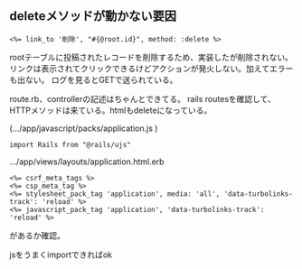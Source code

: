 ## deleteメソッドが動かない要因



```
<%= link_to '削除', "#{@root.id}", method: :delete %>
```

rootテーブルに投稿されたレコードを削除するため、実装したが削除されない。
リンクは表示されてクリックできるけどアクションが発火しない。加えてエラーも出ない。
ログを見るとGETで送られている。

route.rb、controllerの記述はちゃんとできてる。
rails routesを確認して、HTTPメソッドは来ている。htmlもdeleteになっている。


(.../app/javascript/packs/application.js )

```
import Rails from "@rails/ujs"
```

.../app/views/layouts/application.html.erb

```
<%= csrf_meta_tags %>
<%= csp_meta_tag %>
<%= stylesheet_pack_tag 'application', media: 'all', 'data-turbolinks-track': 'reload' %>
<%= javascript_pack_tag 'application', 'data-turbolinks-track': 'reload' %>
 ```

があるか確認。

jsをうまくimportできればok

